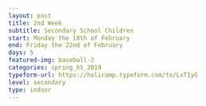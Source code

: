 ```yaml
---
layout: post
title: 2nd Week
subtitle: Secondary School Children
start: Monday the 18th of February
end: Friday the 22nd of February
days: 5
featured-img: baseball-2
categories: spring_ht_2019
typeform-url: https://holicamp.typeform.com/to/LxTIyG
level: secondary
type: indoor
---
```

